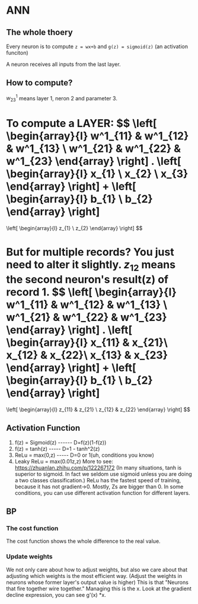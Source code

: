 # ANN

## The whole thoery

Every neuron is to compute `z = wx+b` and `g(z) = sigmoid(z)` (an activation funciton)

A neuron receives all inputs from the last layer.

## How to compute?

$w^1_{23}$ means layer 1, neron 2 and parameter 3.

To compute a LAYER:
$$
\left[
\begin{array}{l}
w^1_{11} & w^1_{12} & w^1_{13} \\
w^1_{21} & w^1_{22} & w^1_{23}
\end{array}
\right]
.
\left[
\begin{array}{l}
x_{1} \\
x_{2} \\
x_{3}
\end{array}
\right]
+
\left[
\begin{array}{l}
b_{1} \\
b_{2}
\end{array}
\right]
=
\left[
\begin{array}{l}
z_{1} \\
z_{2}
\end{array}
\right]
$$

But for multiple records?
You just need to alter it slightly.
$z_{12}$ means the second neuron's result(z) of record 1.
$$
\left[
\begin{array}{l}
w^1_{11} & w^1_{12} & w^1_{13} \\
w^1_{21} & w^1_{22} & w^1_{23}
\end{array}
\right]
.
\left[
\begin{array}{l}
x_{11} & x_{21}\\
x_{12} & x_{22}\\
x_{13} & x_{23}
\end{array}
\right]
+
\left[
\begin{array}{l}
b_{1} \\
b_{2}
\end{array}
\right]
=
\left[
\begin{array}{l}
z_{11} & z_{21} \\
z_{12} & z_{22}
\end{array}
\right]
$$

## Activation Function

1. f(z) = Sigmoid(z) ------ D=f(z)(1-f(z))
1. f(z) = tanh(z) ----- D=1 - tanh^2(z)
1. ReLu = max(0,z) ----- D=0 or 1(uh, conditions you know)
1. Leaky ReLu = max(0.01z,z)
More to see: https://zhuanlan.zhihu.com/p/122267172
(In many situations, tanh is superior to sigmoid. In fact we seldom use sigmoid unless you are doing a two classes classification.)
ReLu has the fastest speed of training, because it has not gradient->0. Mostly, Zs are bigger than 0.
In some conditions, you can use different activation function for different layers.

## BP

### The cost function

The cost function shows the whole difference to the real value.

### Update weights

We not only care about how to adjust weights, but also we care about that adjusting which weights is the most efficient way.
(Adjust the weights in neurons whose former layer's output value is higher)
This is that "Neurons that fire together wire together."
Managing this is the x. Look at the gradient decline expression, you can see g'(x) *x.
